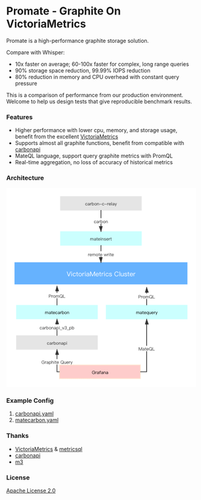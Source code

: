 # Promate - Graphite On VictoriaMetrics

Promate is a high-performance graphite storage solution.

Compare with Whisper:

* 10x faster on average; 60-100x faster for complex, long range queries
* 90% storage space reduction, 99.99% IOPS reduction
* 80% reduction in memory and CPU overhead with constant query pressure

This is a comparison of performance from our production environment. Welcome to help us design tests that give reproducible benchmark results.

### Features

* Higher performance with lower cpu, memory, and storage usage, benefit from the excellent [VictoriaMetrics](https://github.com/VictoriaMetrics/VictoriaMetrics)
* Supports almost all graphite functions, benefit from compatible with [carbonapi](https://github.com/go-graphite/carbonapi)
* MateQL language, support query graphite metrics with PromQL
* Real-time aggregation, no loss of accuracy of historical metrics

### Architecture
![Overview](docs/arch.png)

### Example Config

1. [carbonapi.yaml](examples/carbonapi.yaml)
1. [matecarbon.yaml](examples/matecarbon.yaml)

### Thanks

* [VictoriaMetrics](https://github.com/VictoriaMetrics/VictoriaMetrics) & [metricsql](https://github.com/VictoriaMetrics/metricsql)
* [carbonapi](https://github.com/go-graphite/carbonapi)
* [m3](https://github.com/m3db/m3)

### License

[Apache License 2.0](LICENSE.txt)
